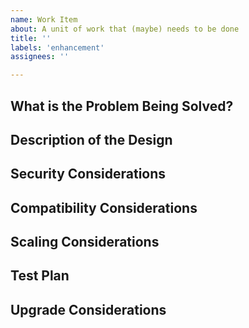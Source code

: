 ```yaml
---
name: Work Item
about: A unit of work that (maybe) needs to be done
title: ''
labels: 'enhancement'
assignees: ''

---
```


## What is the Problem Being Solved?

## Description of the Design

## Security Considerations

## Compatibility Considerations

## Scaling Considerations

## Test Plan

## Upgrade Considerations
